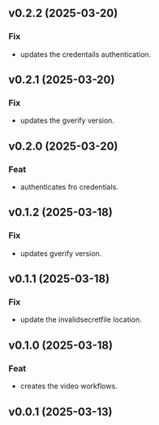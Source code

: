 ## v0.2.2 (2025-03-20)

### Fix

- updates the credentails authentication.

## v0.2.1 (2025-03-20)

### Fix

- updates the gverify version.

## v0.2.0 (2025-03-20)

### Feat

- authenticates fro credentials.

## v0.1.2 (2025-03-18)

### Fix

- updates gverify version.

## v0.1.1 (2025-03-18)

### Fix

- update the invalidsecretfile location.

## v0.1.0 (2025-03-18)

### Feat

- creates the video workflows.

## v0.0.1 (2025-03-13)
